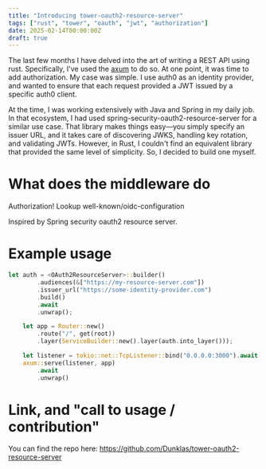 ```yaml
---
title: "Introducing tower-oauth2-resource-server"
tags: ["rust", "tower", "oauth", "jwt", "authorization"]
date: 2025-02-14T00:00:00Z
draft: true
---
```


The last few months I have delved into the art of writing a REST API using rust.
Specifically, I've used the [axum](https://crates.io/crates/axum) to do so.
At one point, it was time to add authorization.
My case was simple.
I use auth0 as an identity provider, and wanted to ensure that each request provided a JWT issued by a specific auth0 client.

At the time, I was working extensively with Java and Spring in my daily job.
In that ecosystem, I had used spring-security-oauth2-resource-server for a similar use case.
That library makes things easy—you simply specify an issuer URL, and it takes care of discovering JWKS, handling key rotation, and validating JWTs.
However, in Rust, I couldn't find an equivalent library that provided the same level of simplicity.
So, I decided to build one myself.

# What does the middleware do
Authorization!
Lookup well-known/oidc-configuration

Inspired by Spring security oauth2 resource server.

# Example usage
```rust
let auth = <OAuth2ResourceServer>::builder()
        .audiences(&["https://my-resource-server.com"])
        .issuer_url("https://some-identity-provider.com")
        .build()
        .await
        .unwrap();

    let app = Router::new()
        .route("/", get(root))
        .layer(ServiceBuilder::new().layer(auth.into_layer()));

    let listener = tokio::net::TcpListener::bind("0.0.0.0:3000").await.unwrap();
    axum::serve(listener, app)
        .await
        .unwrap()
```

#  Link, and "call to usage / contribution"
You can find the repo here: https://github.com/Dunklas/tower-oauth2-resource-server